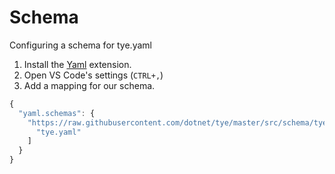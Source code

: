 # Schema

Configuring a schema for tye.yaml

1. Install the [Yaml](https://marketplace.visualstudio.com/items?itemName=redhat.vscode-yaml) extension.
2. Open VS Code's settings (`CTRL+,`)
3. Add a mapping for our schema.

```js
{
  "yaml.schemas": {
    "https://raw.githubusercontent.com/dotnet/tye/master/src/schema/tye-schema.json": [
      "tye.yaml"
    ]
  }
}
```